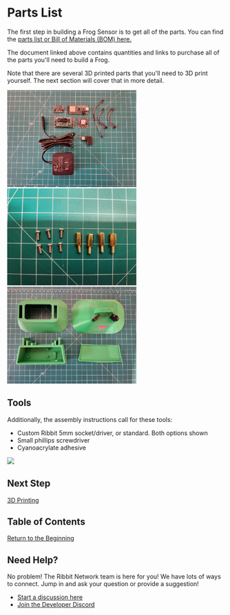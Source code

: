 # Parts List

The first step in building a Frog Sensor is to get all of the parts. You can find the [parts list or Bill of Materials (BOM) here.](../ribbit_network_frog_sensor_bom.csv)

The document linked above contains quantities and links to purchase all of the parts you'll need to build a Frog.

Note that there are several 3D printed parts that you'll need to 3D print yourself. The next section will cover that in more detail.

<img src="images/electric_components.jpg" width="300"> 
<img src="images/hardware.jpg" width="300">
<img src="images/enclosure_components.jpg" width="300">

## Tools

Additionally, the assembly instructions call for these tools:
* Custom Ribbit 5mm socket/driver, or standard.  Both options shown
* Small phillips screwdriver
* Cyanoacrylate adhesive

<img src="images/tools3.jpg" width="300">

## Next Step
[3D Printing](2-3d-printing.md)

## Table of Contents
[Return to the Beginning](0-start-here.md)

## Need Help?
No problem! The Ribbit Network team is here for you! We have lots of ways to connect. Jump in and ask your question or provide a suggestion!
* [Start a discussion here](https://github.com/Ribbit-Network/ribbit-network-frog-sensor/discussions/new)
* [Join the Developer Discord](https://discord.gg/vq8PkDb2TC)
